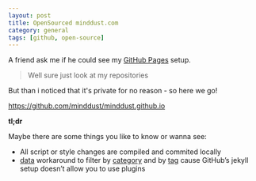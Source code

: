 ```yaml
---
layout: post
title: OpenSourced minddust.com
category: general
tags: [github, open-source]
---
```


A friend ask me if he could see my [GitHub Pages](http://pages.github.com/) setup. 

> Well sure just look at my repositories

But than i noticed that it's private for no reason - so here we go!

https://github.com/minddust/minddust.github.io


**tl;dr**

Maybe there are some things you like to know or wanna see:

* All script or style changes are compiled and commited locally
* [data](https://github.com/minddust/minddust.github.io/blob/master/_data) workaround to filter by [category](https://github.com/minddust/minddust.github.io/blob/master/_layouts/blog_by_category.html) and by [tag](https://github.com/minddust/minddust.github.io/blob/master/_layouts/blog_by_tag.html) cause GitHub’s jekyll setup doesn’t allow you to use plugins
